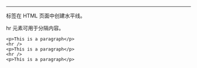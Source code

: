 <hr /> 标签在 HTML 页面中创建水平线。

hr 元素可用于分隔内容。

```
<p>This is a paragraph</p>
<hr />
<p>This is a paragraph</p>
<hr />
<p>This is a paragraph</p>
```

